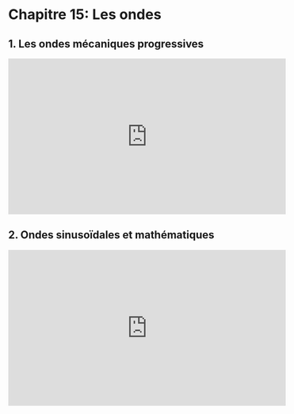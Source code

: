 # Chapitre 15: Les ondes



## 1. Les ondes mécaniques progressives

<iframe width="560" height="315" src="https://www.youtube.com/embed/5YGTaareKTU?si=jhtQ3UBwACdVNREk" title="YouTube video player" frameborder="0" allow="accelerometer; autoplay; clipboard-write; encrypted-media; gyroscope; picture-in-picture; web-share" referrerpolicy="strict-origin-when-cross-origin" allowfullscreen></iframe>

## 2. Ondes sinusoïdales et mathématiques

<iframe width="560" height="315" src="https://www.youtube.com/embed/l4cKC0Xp7Zc?si=Y6bGBJP-bDyHKrSJ" title="YouTube video player" frameborder="0" allow="accelerometer; autoplay; clipboard-write; encrypted-media; gyroscope; picture-in-picture; web-share" referrerpolicy="strict-origin-when-cross-origin" allowfullscreen></iframe>
